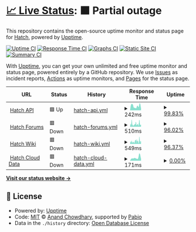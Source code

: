 # [📈 Live Status](https://hatchdotlol.github.io/upptime): <!--live status--> **🟧 Partial outage**

This repository contains the open-source uptime monitor and status page for [Hatch](hatch.lol), powered by [Upptime](https://github.com/upptime/upptime).

[![Uptime CI](https://github.com/hatchdotlol/upptime/workflows/Uptime%20CI/badge.svg)](https://github.com/hatchdotlol/upptime/actions?query=workflow%3A%22Uptime+CI%22)
[![Response Time CI](https://github.com/hatchdotlol/upptime/workflows/Response%20Time%20CI/badge.svg)](https://github.com/hatchdotlol/upptime/actions?query=workflow%3A%22Response+Time+CI%22)
[![Graphs CI](https://github.com/hatchdotlol/upptime/workflows/Graphs%20CI/badge.svg)](https://github.com/hatchdotlol/upptime/actions?query=workflow%3A%22Graphs+CI%22)
[![Static Site CI](https://github.com/hatchdotlol/upptime/workflows/Static%20Site%20CI/badge.svg)](https://github.com/hatchdotlol/upptime/actions?query=workflow%3A%22Static+Site+CI%22)
[![Summary CI](https://github.com/hatchdotlol/upptime/workflows/Summary%20CI/badge.svg)](https://github.com/hatchdotlol/upptime/actions?query=workflow%3A%22Summary+CI%22)

With [Upptime](https://upptime.js.org), you can get your own unlimited and free uptime monitor and status page, powered entirely by a GitHub repository. We use [Issues](https://github.com/hatchdotlol/upptime/issues) as incident reports, [Actions](https://github.com/hatchdotlol/upptime/actions) as uptime monitors, and [Pages](https://hatchdotlol.github.io/upptime) for the status page.

<!--start: status pages-->
<!-- This summary is generated by Upptime (https://github.com/upptime/upptime) -->
<!-- Do not edit this manually, your changes will be overwritten -->
<!-- prettier-ignore -->
| URL | Status | History | Response Time | Uptime |
| --- | ------ | ------- | ------------- | ------ |
| <img alt="" src="https://icons.duckduckgo.com/ip3/api.hatch.lol.ico" height="13"> [Hatch API](https://api.hatch.lol) | 🟩 Up | [hatch-api.yml](https://github.com/hatchdotlol/uptime/commits/HEAD/history/hatch-api.yml) | <details><summary><img alt="Response time graph" src="./graphs/hatch-api/response-time-week.png" height="20"> 242ms</summary><br><a href="https://status.hatch.lol/history/hatch-api"><img alt="Response time 281" src="https://img.shields.io/endpoint?url=https%3A%2F%2Fraw.githubusercontent.com%2Fhatchdotlol%2Fuptime%2FHEAD%2Fapi%2Fhatch-api%2Fresponse-time.json"></a><br><a href="https://status.hatch.lol/history/hatch-api"><img alt="24-hour response time 102" src="https://img.shields.io/endpoint?url=https%3A%2F%2Fraw.githubusercontent.com%2Fhatchdotlol%2Fuptime%2FHEAD%2Fapi%2Fhatch-api%2Fresponse-time-day.json"></a><br><a href="https://status.hatch.lol/history/hatch-api"><img alt="7-day response time 242" src="https://img.shields.io/endpoint?url=https%3A%2F%2Fraw.githubusercontent.com%2Fhatchdotlol%2Fuptime%2FHEAD%2Fapi%2Fhatch-api%2Fresponse-time-week.json"></a><br><a href="https://status.hatch.lol/history/hatch-api"><img alt="30-day response time 274" src="https://img.shields.io/endpoint?url=https%3A%2F%2Fraw.githubusercontent.com%2Fhatchdotlol%2Fuptime%2FHEAD%2Fapi%2Fhatch-api%2Fresponse-time-month.json"></a><br><a href="https://status.hatch.lol/history/hatch-api"><img alt="1-year response time 281" src="https://img.shields.io/endpoint?url=https%3A%2F%2Fraw.githubusercontent.com%2Fhatchdotlol%2Fuptime%2FHEAD%2Fapi%2Fhatch-api%2Fresponse-time-year.json"></a></details> | <details><summary><a href="https://status.hatch.lol/history/hatch-api">99.83%</a></summary><a href="https://status.hatch.lol/history/hatch-api"><img alt="All-time uptime 86.51%" src="https://img.shields.io/endpoint?url=https%3A%2F%2Fraw.githubusercontent.com%2Fhatchdotlol%2Fuptime%2FHEAD%2Fapi%2Fhatch-api%2Fuptime.json"></a><br><a href="https://status.hatch.lol/history/hatch-api"><img alt="24-hour uptime 100.00%" src="https://img.shields.io/endpoint?url=https%3A%2F%2Fraw.githubusercontent.com%2Fhatchdotlol%2Fuptime%2FHEAD%2Fapi%2Fhatch-api%2Fuptime-day.json"></a><br><a href="https://status.hatch.lol/history/hatch-api"><img alt="7-day uptime 99.83%" src="https://img.shields.io/endpoint?url=https%3A%2F%2Fraw.githubusercontent.com%2Fhatchdotlol%2Fuptime%2FHEAD%2Fapi%2Fhatch-api%2Fuptime-week.json"></a><br><a href="https://status.hatch.lol/history/hatch-api"><img alt="30-day uptime 99.96%" src="https://img.shields.io/endpoint?url=https%3A%2F%2Fraw.githubusercontent.com%2Fhatchdotlol%2Fuptime%2FHEAD%2Fapi%2Fhatch-api%2Fuptime-month.json"></a><br><a href="https://status.hatch.lol/history/hatch-api"><img alt="1-year uptime 86.51%" src="https://img.shields.io/endpoint?url=https%3A%2F%2Fraw.githubusercontent.com%2Fhatchdotlol%2Fuptime%2FHEAD%2Fapi%2Fhatch-api%2Fuptime-year.json"></a></details>
| <img alt="" src="https://icons.duckduckgo.com/ip3/forums.hatch.lol.ico" height="13"> [Hatch Forums](https://forums.hatch.lol) | 🟥 Down | [hatch-forums.yml](https://github.com/hatchdotlol/uptime/commits/HEAD/history/hatch-forums.yml) | <details><summary><img alt="Response time graph" src="./graphs/hatch-forums/response-time-week.png" height="20"> 510ms</summary><br><a href="https://status.hatch.lol/history/hatch-forums"><img alt="Response time 543" src="https://img.shields.io/endpoint?url=https%3A%2F%2Fraw.githubusercontent.com%2Fhatchdotlol%2Fuptime%2FHEAD%2Fapi%2Fhatch-forums%2Fresponse-time.json"></a><br><a href="https://status.hatch.lol/history/hatch-forums"><img alt="24-hour response time 1532" src="https://img.shields.io/endpoint?url=https%3A%2F%2Fraw.githubusercontent.com%2Fhatchdotlol%2Fuptime%2FHEAD%2Fapi%2Fhatch-forums%2Fresponse-time-day.json"></a><br><a href="https://status.hatch.lol/history/hatch-forums"><img alt="7-day response time 510" src="https://img.shields.io/endpoint?url=https%3A%2F%2Fraw.githubusercontent.com%2Fhatchdotlol%2Fuptime%2FHEAD%2Fapi%2Fhatch-forums%2Fresponse-time-week.json"></a><br><a href="https://status.hatch.lol/history/hatch-forums"><img alt="30-day response time 990" src="https://img.shields.io/endpoint?url=https%3A%2F%2Fraw.githubusercontent.com%2Fhatchdotlol%2Fuptime%2FHEAD%2Fapi%2Fhatch-forums%2Fresponse-time-month.json"></a><br><a href="https://status.hatch.lol/history/hatch-forums"><img alt="1-year response time 543" src="https://img.shields.io/endpoint?url=https%3A%2F%2Fraw.githubusercontent.com%2Fhatchdotlol%2Fuptime%2FHEAD%2Fapi%2Fhatch-forums%2Fresponse-time-year.json"></a></details> | <details><summary><a href="https://status.hatch.lol/history/hatch-forums">96.02%</a></summary><a href="https://status.hatch.lol/history/hatch-forums"><img alt="All-time uptime 73.62%" src="https://img.shields.io/endpoint?url=https%3A%2F%2Fraw.githubusercontent.com%2Fhatchdotlol%2Fuptime%2FHEAD%2Fapi%2Fhatch-forums%2Fuptime.json"></a><br><a href="https://status.hatch.lol/history/hatch-forums"><img alt="24-hour uptime 98.21%" src="https://img.shields.io/endpoint?url=https%3A%2F%2Fraw.githubusercontent.com%2Fhatchdotlol%2Fuptime%2FHEAD%2Fapi%2Fhatch-forums%2Fuptime-day.json"></a><br><a href="https://status.hatch.lol/history/hatch-forums"><img alt="7-day uptime 96.02%" src="https://img.shields.io/endpoint?url=https%3A%2F%2Fraw.githubusercontent.com%2Fhatchdotlol%2Fuptime%2FHEAD%2Fapi%2Fhatch-forums%2Fuptime-week.json"></a><br><a href="https://status.hatch.lol/history/hatch-forums"><img alt="30-day uptime 97.99%" src="https://img.shields.io/endpoint?url=https%3A%2F%2Fraw.githubusercontent.com%2Fhatchdotlol%2Fuptime%2FHEAD%2Fapi%2Fhatch-forums%2Fuptime-month.json"></a><br><a href="https://status.hatch.lol/history/hatch-forums"><img alt="1-year uptime 73.62%" src="https://img.shields.io/endpoint?url=https%3A%2F%2Fraw.githubusercontent.com%2Fhatchdotlol%2Fuptime%2FHEAD%2Fapi%2Fhatch-forums%2Fuptime-year.json"></a></details>
| <img alt="" src="https://icons.duckduckgo.com/ip3/wiki.hatch.lol.ico" height="13"> [Hatch Wiki](https://wiki.hatch.lol) | 🟥 Down | [hatch-wiki.yml](https://github.com/hatchdotlol/uptime/commits/HEAD/history/hatch-wiki.yml) | <details><summary><img alt="Response time graph" src="./graphs/hatch-wiki/response-time-week.png" height="20"> 549ms</summary><br><a href="https://status.hatch.lol/history/hatch-wiki"><img alt="Response time 806" src="https://img.shields.io/endpoint?url=https%3A%2F%2Fraw.githubusercontent.com%2Fhatchdotlol%2Fuptime%2FHEAD%2Fapi%2Fhatch-wiki%2Fresponse-time.json"></a><br><a href="https://status.hatch.lol/history/hatch-wiki"><img alt="24-hour response time 308" src="https://img.shields.io/endpoint?url=https%3A%2F%2Fraw.githubusercontent.com%2Fhatchdotlol%2Fuptime%2FHEAD%2Fapi%2Fhatch-wiki%2Fresponse-time-day.json"></a><br><a href="https://status.hatch.lol/history/hatch-wiki"><img alt="7-day response time 549" src="https://img.shields.io/endpoint?url=https%3A%2F%2Fraw.githubusercontent.com%2Fhatchdotlol%2Fuptime%2FHEAD%2Fapi%2Fhatch-wiki%2Fresponse-time-week.json"></a><br><a href="https://status.hatch.lol/history/hatch-wiki"><img alt="30-day response time 865" src="https://img.shields.io/endpoint?url=https%3A%2F%2Fraw.githubusercontent.com%2Fhatchdotlol%2Fuptime%2FHEAD%2Fapi%2Fhatch-wiki%2Fresponse-time-month.json"></a><br><a href="https://status.hatch.lol/history/hatch-wiki"><img alt="1-year response time 806" src="https://img.shields.io/endpoint?url=https%3A%2F%2Fraw.githubusercontent.com%2Fhatchdotlol%2Fuptime%2FHEAD%2Fapi%2Fhatch-wiki%2Fresponse-time-year.json"></a></details> | <details><summary><a href="https://status.hatch.lol/history/hatch-wiki">96.37%</a></summary><a href="https://status.hatch.lol/history/hatch-wiki"><img alt="All-time uptime 73.95%" src="https://img.shields.io/endpoint?url=https%3A%2F%2Fraw.githubusercontent.com%2Fhatchdotlol%2Fuptime%2FHEAD%2Fapi%2Fhatch-wiki%2Fuptime.json"></a><br><a href="https://status.hatch.lol/history/hatch-wiki"><img alt="24-hour uptime 99.99%" src="https://img.shields.io/endpoint?url=https%3A%2F%2Fraw.githubusercontent.com%2Fhatchdotlol%2Fuptime%2FHEAD%2Fapi%2Fhatch-wiki%2Fuptime-day.json"></a><br><a href="https://status.hatch.lol/history/hatch-wiki"><img alt="7-day uptime 96.37%" src="https://img.shields.io/endpoint?url=https%3A%2F%2Fraw.githubusercontent.com%2Fhatchdotlol%2Fuptime%2FHEAD%2Fapi%2Fhatch-wiki%2Fuptime-week.json"></a><br><a href="https://status.hatch.lol/history/hatch-wiki"><img alt="30-day uptime 98.05%" src="https://img.shields.io/endpoint?url=https%3A%2F%2Fraw.githubusercontent.com%2Fhatchdotlol%2Fuptime%2FHEAD%2Fapi%2Fhatch-wiki%2Fuptime-month.json"></a><br><a href="https://status.hatch.lol/history/hatch-wiki"><img alt="1-year uptime 73.95%" src="https://img.shields.io/endpoint?url=https%3A%2F%2Fraw.githubusercontent.com%2Fhatchdotlol%2Fuptime%2FHEAD%2Fapi%2Fhatch-wiki%2Fuptime-year.json"></a></details>
| <img alt="" src="https://icons.duckduckgo.com/ip3/clouddata.hatch.lol.ico" height="13"> [Hatch Cloud Data](https://clouddata.hatch.lol) | 🟥 Down | [hatch-cloud-data.yml](https://github.com/hatchdotlol/uptime/commits/HEAD/history/hatch-cloud-data.yml) | <details><summary><img alt="Response time graph" src="./graphs/hatch-cloud-data/response-time-week.png" height="20"> 171ms</summary><br><a href="https://status.hatch.lol/history/hatch-cloud-data"><img alt="Response time 214" src="https://img.shields.io/endpoint?url=https%3A%2F%2Fraw.githubusercontent.com%2Fhatchdotlol%2Fuptime%2FHEAD%2Fapi%2Fhatch-cloud-data%2Fresponse-time.json"></a><br><a href="https://status.hatch.lol/history/hatch-cloud-data"><img alt="24-hour response time 101" src="https://img.shields.io/endpoint?url=https%3A%2F%2Fraw.githubusercontent.com%2Fhatchdotlol%2Fuptime%2FHEAD%2Fapi%2Fhatch-cloud-data%2Fresponse-time-day.json"></a><br><a href="https://status.hatch.lol/history/hatch-cloud-data"><img alt="7-day response time 171" src="https://img.shields.io/endpoint?url=https%3A%2F%2Fraw.githubusercontent.com%2Fhatchdotlol%2Fuptime%2FHEAD%2Fapi%2Fhatch-cloud-data%2Fresponse-time-week.json"></a><br><a href="https://status.hatch.lol/history/hatch-cloud-data"><img alt="30-day response time 228" src="https://img.shields.io/endpoint?url=https%3A%2F%2Fraw.githubusercontent.com%2Fhatchdotlol%2Fuptime%2FHEAD%2Fapi%2Fhatch-cloud-data%2Fresponse-time-month.json"></a><br><a href="https://status.hatch.lol/history/hatch-cloud-data"><img alt="1-year response time 214" src="https://img.shields.io/endpoint?url=https%3A%2F%2Fraw.githubusercontent.com%2Fhatchdotlol%2Fuptime%2FHEAD%2Fapi%2Fhatch-cloud-data%2Fresponse-time-year.json"></a></details> | <details><summary><a href="https://status.hatch.lol/history/hatch-cloud-data">0.00%</a></summary><a href="https://status.hatch.lol/history/hatch-cloud-data"><img alt="All-time uptime 21.00%" src="https://img.shields.io/endpoint?url=https%3A%2F%2Fraw.githubusercontent.com%2Fhatchdotlol%2Fuptime%2FHEAD%2Fapi%2Fhatch-cloud-data%2Fuptime.json"></a><br><a href="https://status.hatch.lol/history/hatch-cloud-data"><img alt="24-hour uptime 0.00%" src="https://img.shields.io/endpoint?url=https%3A%2F%2Fraw.githubusercontent.com%2Fhatchdotlol%2Fuptime%2FHEAD%2Fapi%2Fhatch-cloud-data%2Fuptime-day.json"></a><br><a href="https://status.hatch.lol/history/hatch-cloud-data"><img alt="7-day uptime 0.00%" src="https://img.shields.io/endpoint?url=https%3A%2F%2Fraw.githubusercontent.com%2Fhatchdotlol%2Fuptime%2FHEAD%2Fapi%2Fhatch-cloud-data%2Fuptime-week.json"></a><br><a href="https://status.hatch.lol/history/hatch-cloud-data"><img alt="30-day uptime 1.38%" src="https://img.shields.io/endpoint?url=https%3A%2F%2Fraw.githubusercontent.com%2Fhatchdotlol%2Fuptime%2FHEAD%2Fapi%2Fhatch-cloud-data%2Fuptime-month.json"></a><br><a href="https://status.hatch.lol/history/hatch-cloud-data"><img alt="1-year uptime 21.00%" src="https://img.shields.io/endpoint?url=https%3A%2F%2Fraw.githubusercontent.com%2Fhatchdotlol%2Fuptime%2FHEAD%2Fapi%2Fhatch-cloud-data%2Fuptime-year.json"></a></details>

<!--end: status pages-->

[**Visit our status website →**](https://hatchdotlol.github.io/upptime)

## 📄 License

- Powered by: [Upptime](https://github.com/upptime/upptime)
- Code: [MIT](./LICENSE) © [Anand Chowdhary](https://anandchowdhary.com), supported by [Pabio](https://pabio.com)
- Data in the `./history` directory: [Open Database License](https://opendatacommons.org/licenses/odbl/1-0/)
